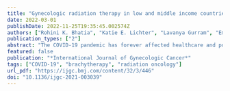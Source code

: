 ```yaml
---
title: "Gynecologic radiation therapy in low and middle income countries during the COVID-19 pandemic"
date: 2022-03-01
publishDate: 2022-11-25T19:35:45.002574Z
authors: ["Rohini K. Bhatia", "Katie E. Lichter", "Lavanya Gurram", "Emily MacDuffie", "Dorothy Lombe", "Gustavo R. Sarria", "Surbhi Grover"]
publication_types: ["2"]
abstract: "The COVID-19 pandemic has forever affected healthcare and posed an incredible challenge to our society to care for our sick. Patients with cancer were found early on to have higher rates of complications with COVID-19. Radiation therapy is an integral part of treatment for many types of gynecologic cancer and adaptation on its utilization during the pandemic varied across the globe. In this review, we detail certain guidelines for the use of radiation in gynecologic cancers during the pandemic as well as real world accounts of how different countries adapted to these guidelines or created their own based on individualized resources, staffing, government restrictions, and societal norms. Critically, this review demonstrates the breadth of fractionation schemes and technologies used when resources were limited but highlights the importance of long term follow-up for many of our patients during this time."
featured: false
publication: "*International Journal of Gynecologic Cancer*"
tags: ["COVID-19", "brachytherapy", "radiation oncology"]
url_pdf: "https://ijgc.bmj.com/content/32/3/446"
doi: "10.1136/ijgc-2021-003039"
---
```


